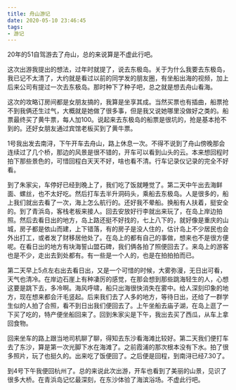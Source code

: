 ```yaml
---
title: 舟山游记
date: 2020-05-10 23:46:45
tags:
- 游记
---
```


20年的51自驾游去了舟山，总的来说算是不虚此行吧。

这次出游我提出的想法，过年时就提了，说去东极岛。关于为什么我要去东极岛，我已记不太清了，大约就是看过以前的同学发的朋友圈，有坐船出海的视频，加上后来公司有提过一次去东极岛。那时种下了种子吧，总之就是想去舟山看海。

这次的攻略订房间都是女朋友搞的，我算是坐享其成。当然买票也有插曲，船票抢不到我俩还生过气，大概就是她做了很多事，但是我又说她哪里没做好之类的。船票最终买了黄牛票，每人加100。说起来去东极岛的船票是很坑的，抢是基本抢不到的。还好女朋友通过宾馆老板买到了黄牛票。

1号我出发去南浔，下午开车去舟山，路上休息一次。不得不说到了舟山傍晚那会连续过了几个桥，那边的风景是很不错的，开车可以看到山头的云。本来想回程时拍下那些景色的，可惜回程白天天不好，啥也看不清。行车记录仪记录的完全不好看。

到了朱家尖，车停好已经到晚上了，我们吃了饭就睡觉了。第二天中午出去海鲜面、螺丝，也不太好吃。然后打车去半升洞码头，乘船去东极岛。人是很多的，船上我们就出去看了一次，海上怎么航行的。还好我不晕船。换船有人扶着，挺安全的。到了青浜岛，客栈老板来接人。回去安放好行李就出来玩了，在岛上岸边拍照。然后去看日出的地方，岛上路还挺不好找的，七上八下的，就好像是重庆的山城，房子都是依山而建，上下错落，有的房子是没人住的，估计岛上不少居民也会外出打工，或者发了财移居他处了。在岛上的都有自己的事做，想来也不是很方便呢。在看日出的地方有块海誓山盟石碑，我们俩各拍了照便回去了。来岛上的游客也是不少，走出去到处都有。有一些是一个人的，也是在拍拍拍而已。

第二天早上5点左右出去看日出，又是一个可惜的时候，大雾弥漫，无日出可看，天气也清冷。在岸边石崖上有种凄厉的感觉，在那会想到那些跳海轻生的人，心想这要是跳下去，多冷啊。海风呼啸，船只出海很快消失在雾中。给人深刻印象的地方，现在想来都会汗毛竖起。后来我们去了人多的地方，等待日出，还给了一群学生似的人拍了合照，看不到日出我们便回去了。上午坐船去庙子湖，在岛上逛了一下买了吃的，特产便坐船回来了。回到朱家尖是下午，我出去买了西瓜，从车上拿回食物。

回来坐车的路上跟当地司机聊了聊，得知去东沙看海滩比较好。第二天我们便打车去了东沙，算是第一次光脚下水在海滩了。之前霞浦的那次根本没有下水。拍了很多照片，玩了也挺久的。出来吃了饭便回了。之后便是回程，到南浔已经7.30了。

到4号下午我便回杭州了。总的来说此次出游，开车也看到了美丽的山景，见识了很多大桥。在青浜岛记忆最深刻，在东沙体验了海滨浴场。不虚此行吧。
